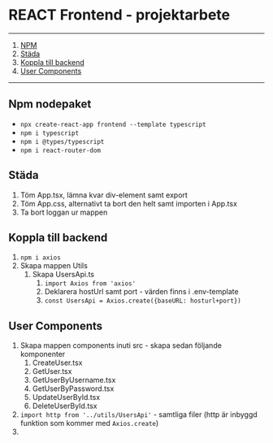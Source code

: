# REACT Frontend - projektarbete

---

1. [NPM](#npm-nodepaket)
2. [Städa](#städa)
3. [Koppla till backend](#koppla-till-backend)
4. [User Components](#user-components)

---

## Npm nodepaket

- `npx create-react-app frontend --template typescript`
- `npm i typescript`
- `npm i @types/typescript`
- `npm i react-router-dom`

## Städa

1. Töm App.tsx, lämna kvar div-element samt export
2. Töm App.css, alternativt ta bort den helt samt importen i App.tsx
3. Ta bort loggan ur mappen

## Koppla till backend

1. `npm i axios`
2. Skapa mappen Utils
    1. Skapa UsersApi.ts
        1. `import Axios from 'axios'`
        2. Deklarera hostUrl samt port - värden finns i .env-template
        3. `const UsersApi = Axios.create({baseURL: hosturl+port})`

## User Components

1. Skapa mappen components inuti src - skapa sedan följande komponenter
    1. CreateUser.tsx
    2. GetUser.tsx
    3. GetUserByUsername.tsx
    4. GetUserByPassword.tsx
    5. UpdateUserById.tsx
    6. DeleteUserById.tsx
2. `import http from '../utils/UsersApi'` - samtliga filer (http är inbyggd funktion som kommer med `Axios.create`)
3. 

